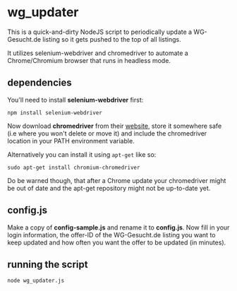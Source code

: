 # wg_updater

This is a quick-and-dirty NodeJS script to periodically update a WG-Gesucht.de listing so it gets pushed to the top of all listings.

It utilizes selenium-webdriver and chromedriver to automate a Chrome/Chromium browser that runs in headless mode.

## dependencies

You'll need to install **selenium-webdriver** first:

```
npm install selenium-webdriver
```

Now download **chromedriver** from their [website](https://chromedriver.chromium.org/getting-started), store it somewhere safe (i.e where you won't delete or move it) and include the chromedriver location in your PATH environment variable.

Alternatively you can install it using `apt-get` like so:

```
sudo apt-get install chromium-chromedriver
```

Do be warned though, that after a Chrome update your chromedriver might be out of date and the apt-get repository might not be up-to-date yet.

## config.js

Make a copy of **config-sample.js** and rename it to **config.js**.
Now fill in your login information, the offer-ID of the WG-Gesucht.de listing you want to keep updated and how often you want the offer to be updated (in minutes).

## running the script

```
node wg_updater.js
```
